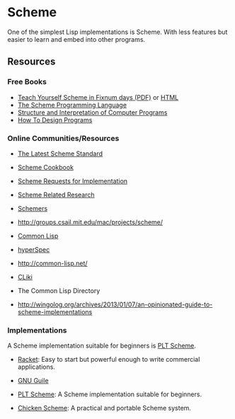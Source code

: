 Scheme
======

One of the simplest Lisp implementations is Scheme.
With less features but easier to learn and embed into other programs.

Resources
---------

### Free Books

 - [Teach Yourself Scheme in Fixnum days (PDF)][fixnum] or
   [HTML](https://ds26gte.github.io/tyscheme/)
 - [The Scheme Programming Language][scheme]
 - [Structure and Interpretation of Computer Programs][sicp]
 - [How To Design Programs][htdp]


### Online Communities/Resources

 - [The Latest Scheme Standard][scheme-standard]
 - [Scheme Cookbook][scheme-cookbook]
 - [Scheme Requests for Implementation][scheme-requests]
 - [Scheme Related Research][scheme-research]
 - [Schemers](http://www.schemers.org)
 - <http://groups.csail.mit.edu/mac/projects/scheme/>
 - [Common Lisp](http://lisp-lang.org/)
 - [hyperSpec](http://hyperspec.r-forge.r-project.org/)

 - <http://common-lisp.net/>
 - [CLiki](http://www.cliki.net/)
 - The Common Lisp Directory

 - <http://wingolog.org/archives/2013/01/07/an-opinionated-guide-to-scheme-implementations>

### Implementations

A Scheme implementation suitable for beginners is [PLT Scheme](http://www.plt-scheme.org/).

 - [Racket][racket]:
   Easy to start but powerful enough to write commercial applications.

 - [GNU Guile][guile]

 - [PLT Scheme][plt-scheme]:
   A Scheme implementation suitable for beginners.

 - [Chicken Scheme][chicken-scheme]:
   A practical and portable Scheme system.


[fixnum]:	http://download.plt-scheme.org/doc/205/pdf/t-y-scheme.pdf
[scheme]:	http://www.scheme.com/tspl4/
[sicp]:		http://mitpress.mit.edu/sicp/
[htdp]:		http://htdp.org/

[scheme-standard]:	http://www.r6rs.org/
[scheme-cookbook]:	http://schemecookbook.org/
[scheme-requests]:	http://srfi.schemers.org/
[scheme-research]:	http://library.readscheme.org/

[racket]:		http://www.racket-lang.org/
[guile]:		https://www.gnu.org/software/guile/
[plt-scheme]:		http://www.plt-scheme.org/
[chicken-scheme]:	http://www.call-cc.org/

[practical-clisp]:	http://www.gigamonkeys.com/book/
[on-lisp]:		http://www.paulgraham.com/onlisp.html
[clisp-spec]:		http://www.lispworks.com/documentation/HyperSpec/Front/
[clisp-gentle]:		http://www.cs.cmu.edu/~dst/LispBook/
